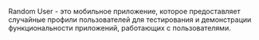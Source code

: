 Random User - это мобильное приложение, которое предоставляет случайные профили пользователей для тестирования и демонстрации функциональности приложений, работающих с пользователями.
